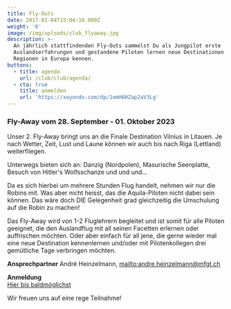 ```yaml
---
title: Fly-Outs
date: 2017-01-04T15:04:10.000Z
weight: '6'
image: /img/uploads/club_flyaway.jpg
description: >-
  An jährlich stattfindenden Fly-Outs sammelst Du als Jungpilot erste
  Auslandserfahrungen und gestandene Piloten lernen neue Destinationen und
  Regionen in Europa kennen.
buttons:
  - title: agenda
    url: /club/club/agenda/
  - cta: true
    title: anmelden
    url: 'https://xoyondo.com/dp/1emH6HZap2aV3Lg'
---
```

### Fly-Away vom 28. September - 01. Oktober 2023

Unser 2. Fly-Away bringt uns an die Finale Destination Vilnius in Litauen. Je nach Wetter, Zeit, Lust und Laune können wir auch bis nach Riga (Lettland) weiterfliegen.

Unterwegs bieten sich an: Danzig (Nordpolen), Masurische Seenplatte, Besuch von Hitler's Wolfsschanze und und und...

Da es sich hierbei um mehrere Stunden Flug handelt, nehmen wir nur die Robins mit. Was aber nicht heisst, das die Aquila-Piloten nicht dabei sein können.
Das wäre doch DIE Gelegenheit grad gleichzeitig die Umschulung auf die Robin zu machen!

Das Fly-Away wird von 1-2 Fluglehrern begleitet und ist somit für alle Piloten geeignet, die den Auslandflug mit all seinen Facetten erlernen oder auffrischen möchten. Oder aber einfach für all jene, die gerne wieder mal eine neue Destination kennenlernen und/oder mit Pilotenkollegen drei gemütliche Tage verbringen möchten.

**Ansprechpartner**
André Heinzelmann, <mailto:andre.heinzelmann@mfgt.ch>

**Anmeldung**\
[Hier bis  baldmöglichst](https://xoyondo.com/dp/1emH6HZap2aV3Lg)

Wir freuen uns auf eine rege Teilnahme!
